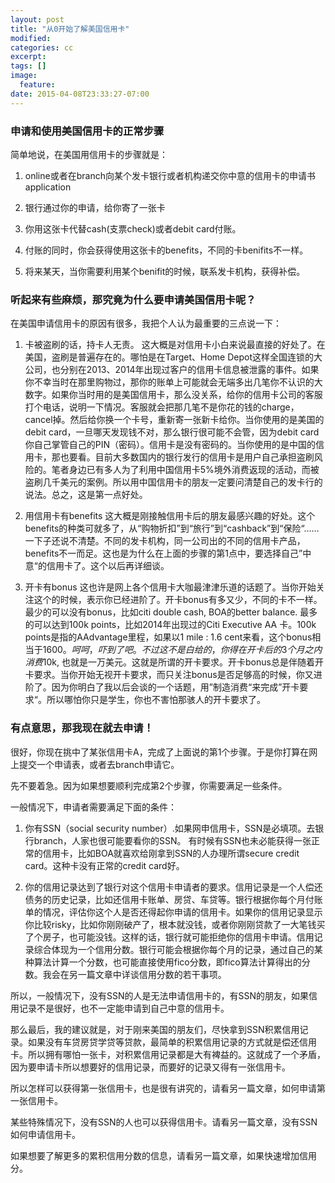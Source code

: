 ```yaml
---
layout: post
title: "从0开始了解美国信用卡"
modified:
categories: cc
excerpt:
tags: []
image:
  feature:
date: 2015-04-08T23:33:27-07:00
---
```


### 申请和使用美国信用卡的正常步骤

简单地说，在美国用信用卡的步骤就是：

1. online或者在branch向某个发卡银行或者机构递交你中意的信用卡的申请书application

2. 银行通过你的申请，给你寄了一张卡

3. 你用这张卡代替cash(支票check)或者debit card付账。

5. 付账的同时，你会获得使用这张卡的benefits，不同的卡benifits不一样。

6. 将来某天，当你需要利用某个benifit的时候，联系发卡机构，获得补偿。

### 听起来有些麻烦，那究竟为什么要申请美国信用卡呢？

在美国申请信用卡的原因有很多，我把个人认为最重要的三点说一下：

1. 卡被盗刷的话，持卡人无责。
	这大概是对信用卡小白来说最直接的好处了。在美国，盗刷是普遍存在的。哪怕是在Target、Home Depot这样全国连锁的大公司，也分别在2013、2014年出现过客户的信用卡信息被泄露的事件。如果你不幸当时在那里购物过，那你的账单上可能就会无端多出几笔你不认识的大数字。如果你当时用的是美国信用卡，那么没关系，给你的信用卡公司的客服打个电话，说明一下情况。客服就会把那几笔不是你花的钱的charge，cancel掉。然后给你换一个卡号，重新寄一张新卡给你。当你使用的是美国的debit card，一旦哪天发现钱不对，那么银行很可能不会管，因为debit card你自己掌管自己的PIN（密码）。信用卡是没有密码的。当你使用的是中国的信用卡，那也要看。目前大多数国内的银行发行的信用卡是用户自己承担盗刷风险的。笔者身边已有多人为了利用中国信用卡5%境外消费返现的活动，而被盗刷几千美元的案例。所以用中国信用卡的朋友一定要问清楚自己的发卡行的说法。总之，这是第一点好处。

2. 用信用卡有benefits
	这大概是刚接触信用卡后的朋友最感兴趣的好处。这个benefits的种类可就多了，从“购物折扣”到“旅行”到“cashback”到“保险“……一下子还说不清楚。不同的发卡机构，同一公司出的不同的信用卡产品，benefits不一而足。这也是为什么在上面的步骤的第1点中，要选择自己”中意“的信用卡了。这个以后再详细谈。

3. 开卡有bonus
	这也许是网上各个信用卡大咖最津津乐道的话题了。当你开始关注这个的时候，表示你已经进阶了。开卡bonus有多又少，不同的卡不一样。最少的可以没有bonus，比如citi double cash, BOA的better balance. 最多的可以达到100k points，比如2014年出现过的Citi Executive AA 卡。100k points是指的AAdvantage里程，如果以1 mile : 1.6 cent来看，这个bonus相当于$1600。 呵呵，吓到了吧。不过这不是白给的，你得在开卡后的3个月之内消费$10k, 也就是一万美元。这就是所谓的开卡要求。开卡bonus总是伴随着开卡要求。当你开始无视开卡要求，而只关注bonus是否足够高的时候，你又进阶了。因为你明白了我以后会谈的一个话题，用”制造消费“来完成”开卡要求“。所以哪怕你只是学生，你也不害怕那骇人的开卡要求了。

### 有点意思，那我现在就去申请！

很好，你现在挑中了某张信用卡A，完成了上面说的第1个步骤。于是你打算在网上提交一个申请表，或者去branch申请它。

先不要着急。因为如果想要顺利完成第2个步骤，你需要满足一些条件。 

一般情况下，申请者需要满足下面的条件：

1. 你有SSN（social security number）.如果网申信用卡，SSN是必填项。去银行branch，人家也很可能要看你的SSN。 有时候有SSN也未必能获得一张正常的信用卡，比如BOA就喜欢给刚拿到SSN的人办理所谓secure credit card。这种卡没有正常的credit card好。

2. 你的信用记录达到了银行对这个信用卡申请者的要求。信用记录是一个人偿还债务的历史记录，比如还信用卡账单、房贷、车贷等。银行根据你每个月付账单的情况，评估你这个人是否还得起你申请的信用卡。如果你的信用记录显示你比较risky，比如你刚刚破产了，根本就没钱，或者你刚刚贷款了一大笔钱买了个房子，也可能没钱。这样的话，银行就可能拒绝你的信用卡申请。信用记录综合体现为一个信用分数。银行可能会根据你每个月的记录，通过自己的某种算法计算一个分数，也可能直接使用fico分数，即fico算法计算得出的分数。我会在另一篇文章中详谈信用分数的若干事项。

所以，一般情况下，没有SSN的人是无法申请信用卡的，有SSN的朋友，如果信用记录不是很好，也不一定能申请到自己中意的信用卡。

那么最后，我的建议就是，对于刚来美国的朋友们，尽快拿到SSN积累信用记录。如果没有车贷房贷学贷等贷款，最简单的积累信用记录的方式就是偿还信用卡。所以拥有哪怕一张卡，对积累信用记录都是大有裨益的。这就成了一个矛盾，因为要申请卡所以想要好的信用记录，而要好的记录又得有一张信用卡。

所以怎样可以获得第一张信用卡，也是很有讲究的，请看另一篇文章，如何申请第一张信用卡。

某些特殊情况下，没有SSN的人也可以获得信用卡。请看另一篇文章，没有SSN如何申请信用卡。

如果想要了解更多的累积信用分数的信息，请看另一篇文章，如果快速增加信用分。